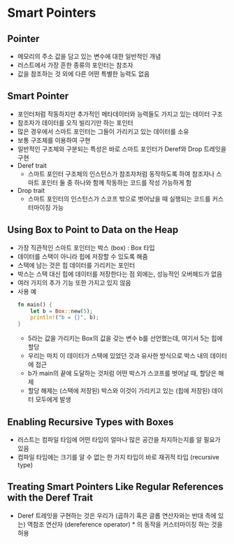 # Smart Pointers

## Pointer
- 메모리의 주소 값을 담고 있는 변수에 대한 일반적인 개념
- 러스트에서 가장 흔한 종류의 포인터는 참조자
- 값을 참조하는 것 외에 다른 어떤 특별한 능력도 없음

## Smart Pointer
- 포인터처럼 작동하지만 추가적인 메타데이터와 능력들도 가지고 있는 데이터 구조
- 참조자가 데이터를 오직 빌리기만 하는 포인터
- 많은 경우에서 스마트 포인터는 그들이 가리키고 있는 데이터를 소유
- 보통 구조체를 이용하여 구현
- 일반적인 구조체와 구분되는 특성은 바로 스마트 포인터가 Deref와 Drop 트레잇을 구현
- Deref trait
  - 스마트 포인터 구조체의 인스턴스가 참조자처럼 동작하도록 하여 참조자나 스마트 포인터 둘 중 하나와 함께 작동하는 코드를 작성 가능하게 함
- Drop trait
  - 스마트 포인터의 인스턴스가 스코프 밖으로 벗어났을 때 실행되는 코드를 커스터마이징 가능

## Using Box<T> to Point to Data on the Heap
- 가장 직관적인 스마트 포인터는 박스 (box) : Box<T> 타입
- 데이터를 스택이 아니라 힙에 저장할 수 있도록 해줌
- 스택에 남는 것은 힙 데이터를 가리키는 포인터
- 박스는 스택 대신 힙에 데이터를 저장한다는 점 외에는, 성능적인 오버헤드가 없음
- 여러 가지의 추가 기능 또한 가지고 있지 않음
- 사용 예
    ```rust
    fn main() {
        let b = Box::new(5);
        println!("b = {}", b);
    }
    ```
  - 5라는 값을 가리키는 Box의 값을 갖는 변수 b를 선언했는데, 여기서 5는 힙에 할당
  - 우리는 마치 이 데이터가 스택에 있었던 것과 유사한 방식으로 박스 내의 데이터에 접근
  - b가 main의 끝에 도달하는 것처럼 어떤 박스가 스코프를 벗어날 때, 할당은 해제
  - 할당 해제는 (스택에 저장된) 박스와 이것이 가리키고 있는 (힙에 저장된) 데이터 모두에게 발생

## Enabling Recursive Types with Boxes
- 러스트는 컴파일 타임에 어떤 타입이 얼마나 많은 공간을 차지하는지를 알 필요가 있음
- 컴파일 타임에는 크기를 알 수 없는 한 가지 타입이 바로 재귀적 타입 (recursive type)

## Treating Smart Pointers Like Regular References with the Deref Trait
- Deref 트레잇을 구현하는 것은 우리가 (곱하기 혹은 글롭 연산자와는 반대 측에 있는) 역참조 연산자 (dereference operator) * 의 동작을 커스터마이징 하는 것을 허용
